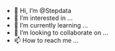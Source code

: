 - 👋 Hi, I’m @Stepdata
- 👀 I’m interested in ...
- 🌱 I’m currently learning ...
- 💞️ I’m looking to collaborate on ...
- 📫 How to reach me ...

<!---
Stepdata/Stepdata is a ✨ special ✨ repository because its `README.md` (this file) appears on your GitHub profile.
You can click the Preview link to take a look at your changes.
--->
